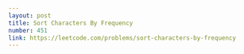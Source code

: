 ```yaml
---
layout: post
title: Sort Characters By Frequency
number: 451
link: https://leetcode.com/problems/sort-characters-by-frequency
---
```

